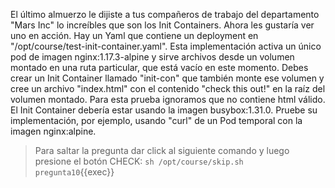 El &uacute;ltimo almuerzo le dijiste a tus compañeros de trabajo del departamento "Mars Inc" lo incre&iacute;bles que son los Init Containers. Ahora les gustar&iacute;a ver uno en acci&oacute;n. Hay un Yaml que contiene un deployment en "/opt/course/test-init-container.yaml". Esta implementaci&oacute;n activa un &uacute;nico pod de imagen nginx:1.17.3-alpine y sirve archivos desde un volumen montado en una ruta particular, que está vacío en este momento. Debes crear un Init Container llamado "init-con" que tambi&eacute;n monte ese volumen y cree un archivo "index.html" con el contenido "check this out!" en la ra&iacute;z del volumen montado. Para esta prueba ignoramos que no contiene html v&aacute;lido. El Init Container deber&iacute;a estar usando la imagen busybox:1.31.0. Pruebe su implementación, por ejemplo, usando "curl" de un Pod temporal con la imagen nginx:alpine.

> Para saltar la pregunta dar click al siguiente comando y luego presione el bot&oacute;n CHECK:
> `sh /opt/course/skip.sh pregunta10`{{exec}}
